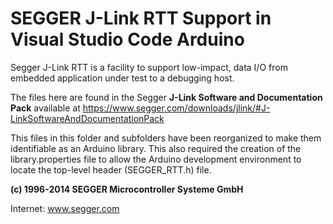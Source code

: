 # SEGGER J-Link RTT Support in Visual Studio Code Arduino

Segger J-Link RTT is a facility to support low-impact, data I/O from embedded application under test to a debugging host.

The files here are found in the Segger **J-Link Software and Documentation Pack** available at https://www.segger.com/downloads/jlink/#J-LinkSoftwareAndDocumentationPack

This files in this folder and subfolders have been reorganized to make them identifiable as an Arduino library. This also required the creation of the library.properties file to allow the Arduino development environment to locate the top-level header (SEGGER_RTT.h) file.
 
**(c) 1996-2014 SEGGER Microcontroller Systeme GmbH**

Internet: www.segger.com 
